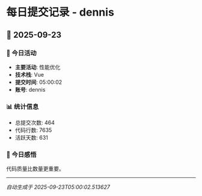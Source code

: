 # 每日提交记录 - dennis

## 📅 2025-09-23

### 🎯 今日活动
- **主要活动**: 性能优化
- **技术栈**: Vue
- **提交时间**: 05:00:02
- **账号**: dennis

### 📊 统计信息
- 总提交次数: 464
- 代码行数: 7635
- 活跃天数: 631

### 💭 今日感悟
代码质量比数量更重要。

---
*自动生成于 2025-09-23T05:00:02.513627*

